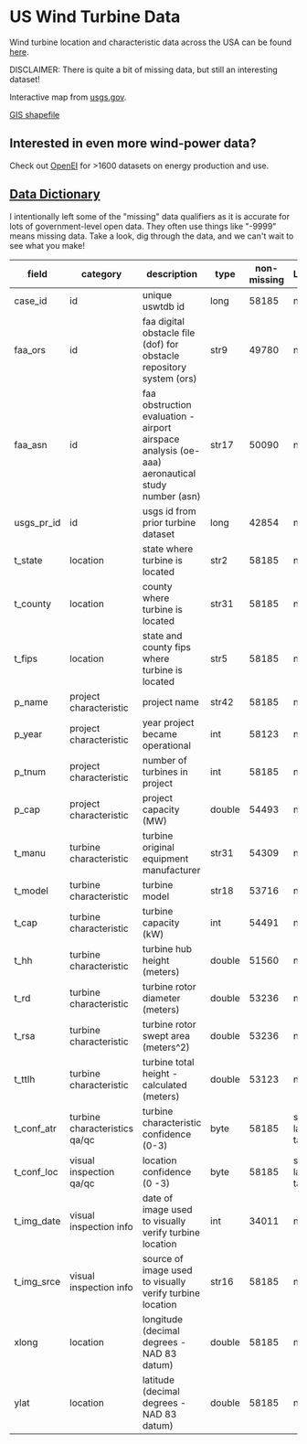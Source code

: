 # US Wind Turbine Data

Wind turbine location and characteristic data across the USA can be found [here](https://github.com/rfordatascience/tidytuesday/blob/master/data/2018-11-06/us_wind.csv).

DISCLAIMER: There is quite a bit of missing data, but still an interesting dataset!

Interactive map from [usgs.gov](https://eerscmap.usgs.gov/uswtdb/viewer/#3.07/37.44/-96.38).

[GIS shapefile](https://eerscmap.usgs.gov/uswtdb/data/)

## Interested in even more wind-power data? 

Check out [OpenEI](https://openei.org/datasets/dataset) for >1600 datasets on energy production and use.

## [Data Dictionary](https://emp.lbl.gov/publications/us-wind-turbine-database-files)

I intentionally left some of the "missing" data qualifiers as it is accurate for lots of government-level open data. They often use things like "-9999" means missing data. Take a look, dig through the data, and we can't wait to see what you make!

| field      | category                      | description                                                                                     | type   | non-missing | Labels         | Missing | Min       | Median    | Max      |
|------------|-------------------------------|-------------------------------------------------------------------------------------------------|--------|-------------|----------------|---------|-----------|-----------|----------|
| case_id    | id                            | unique uswtdb id                                                                                | long   | 58185       | n/a            | n/a     | 3000001   | 3038762   | 3087216  |
| faa_ors    | id                            | faa digital obstacle file (dof) for obstacle repository system (ors)                            | str9   | 49780       | n/a            | missing | n/a       | n/a       | n/a      |
| faa_asn    | id                            | faa obstruction evaluation - airport airspace analysis (oe-aaa) aeronautical study number (asn) | str17  | 50090       | n/a            | missing | n/a       | n/a       | n/a      |
| usgs_pr_id | id                            | usgs id from prior turbine dataset                                                              | long   | 42854       | n/a            | -9999   | 1         | 27334     | 49135    |
| t_state    | location                      | state where turbine is located                                                                  | str2   | 58185       | n/a            | missing | n/a       | n/a       | n/a      |
| t_county   | location                      | county where turbine is located                                                                 | str31  | 58185       | n/a            | missing | n/a       | n/a       | n/a      |
| t_fips     | location                      | state and county fips where turbine is located                                                  | str5   | 58185       | n/a            | missing | n/a       | n/a       | n/a      |
| p_name     | project characteristic        | project name                                                                                    | str42  | 58185       | n/a            | missing | n/a       | n/a       | n/a      |
| p_year     | project characteristic        | year project became operational                                                                 | int    | 58123       | n/a            | -9999   | 1981      | 2010      | 2018     |
| p_tnum     | project characteristic        | number of turbines in project                                                                   | int    | 58185       | n/a            | -9999   | 1         | 83        | 1831     |
| p_cap      | project characteristic        | project capacity (MW)                                                                           | double | 54493       | n/a            | -9999   | 0.05      | 129       | 495.01   |
| t_manu     | turbine characteristic        | turbine original equipment manufacturer                                                         | str31  | 54309       | n/a            | missing | n/a       | n/a       | n/a      |
| t_model    | turbine characteristic        | turbine model                                                                                   | str18  | 53716       | n/a            | missing | n/a       | n/a       | n/a      |
| t_cap      | turbine characteristic        | turbine capacity (kW)                                                                           | int    | 54491       | n/a            | -9999   | 40        | 1650      | 6000     |
| t_hh       | turbine characteristic        | turbine hub height (meters)                                                                     | double | 51560       | n/a            | -9999   | 18.2      | 80        | 130      |
| t_rd       | turbine characteristic        | turbine rotor diameter (meters)                                                                 | double | 53236       | n/a            | -9999   | 11.0      | 87.0      | 150      |
| t_rsa      | turbine characteristic        | turbine rotor swept area (meters^2)                                                             | double | 53236       | n/a            | -9999   | 95.03     | 5944.68   | 17671.46 |
| t_ttlh     | turbine characteristic        | turbine total height - calculated (meters)                                                      | double | 53123       | n/a            | -9999   | 9.1       | 123.4     | 200.3    |
| t_conf_atr | turbine characteristics qa/qc | turbine characteristic confidence (0-3)                                                         | byte   | 58185       | see labels tab | n/a     | 1         | 3         | 3        |
| t_conf_loc | visual inspection qa/qc       | location confidence (0 -3)                                                                      | byte   | 58185       | see labels tab | n/a     | 1         | 3         | 3        |
| t_img_date | visual inspection info        | date of image used to visually verify turbine location                                          | int    | 34011       | n/a            | missing | n/a       | n/a       | n/a      |
| t_img_srce | visual inspection info        | source of image used to visually verify turbine location                                        | str16  | 58185       | n/a            | missing | n/a       | n/a       | n/a      |
| xlong      | location                      | longitude (decimal degrees - NAD 83 datum)                                                      | double | 58185       | n/a            | n/a     | -171.7131 | -100.2475 | 144.7227 |
| ylat       | location                      | latitude (decimal degrees - NAD 83 datum)                                                       | double | 58185       | n/a            | n/a     | 13.3894   | 37.8747   | 66.8399  |

